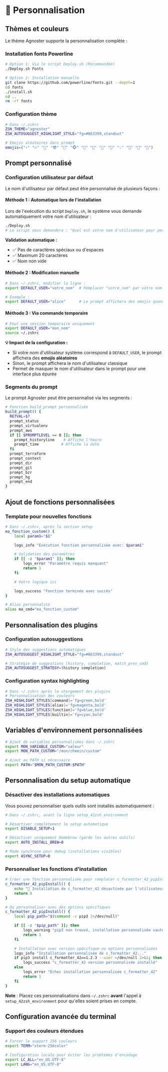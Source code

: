 # 🎨 Personnalisation

## Thèmes et couleurs

Le thème Agnoster supporte la personnalisation complète :

### Installation fonts Powerline

```bash
# Option 1: Via le script Deploy.sh (Recommandée)
./Deploy.sh Fonts

# Option 2: Installation manuelle
git clone https://github.com/powerline/fonts.git --depth=1
cd fonts
./install.sh
cd ..
rm -rf fonts
```

### Configuration thème

```bash
# Dans ~/.zshrc
ZSH_THEME="agnoster"
ZSH_AUTOSUGGEST_HIGHLIGHT_STYLE="fg=#663399,standout"

# Emojis aléatoires dans prompt
emojis=("⚡️" "🔥" "👑" "😎" "🐸" "🐵" "🦄" "🌈" "🍻" "🚀" "💡" "🎉" "🔑" "🌙")
```

## Prompt personnalisé

### Configuration utilisateur par défaut

Le nom d'utilisateur par défaut peut être personnalisé de plusieurs façons :

#### Méthode 1 : Automatique lors de l'installation

Lors de l'exécution du script `Deploy.sh`, le système vous demande automatiquement votre nom d'utilisateur :

```bash
./Deploy.sh
# Le script vous demandera : "Quel est votre nom d'utilisateur pour personnaliser le prompt ?"
```

**Validation automatique :**

- ✅ Pas de caractères spéciaux ou d'espaces
- ✅ Maximum 20 caractères
- ✅ Nom non vide

#### Méthode 2 : Modification manuelle

```bash
# Dans ~/.zshrc, modifier la ligne :
export DEFAULT_USER="votre_nom"  # Remplacer "votre_nom" par votre nom réel

# Exemple :
export DEFAULT_USER="alice"      # Le prompt affichera des emojis quand vous êtes "alice"
```

#### Méthode 3 : Via commande temporaire

```bash
# Pour une session temporaire uniquement
export DEFAULT_USER="mon_nom"
source ~/.zshrc
```

**💡 Impact de la configuration :**

- Si votre nom d'utilisateur système correspond à `DEFAULT_USER`, le prompt affichera des **emojis aléatoires**
- Sinon, le prompt affichera le nom d'utilisateur classique
- Permet de masquer le nom d'utilisateur dans le prompt pour une interface plus épurée

### Segments du prompt

Le prompt Agnoster peut être personnalisé via les segments :

```bash
# Fonction build_prompt personnalisée
build_prompt() {
  RETVAL=$?
  prompt_status
  prompt_virtualenv
  prompt_aws
  if [[ $PROMPTLEVEL == 0 ]]; then
    prompt_historyline    # Affiche l'heure
    prompt_time          # Affiche la date
  fi
  prompt_terraform
  prompt_context
  prompt_dir
  prompt_git
  prompt_bzr
  prompt_hg
  prompt_end
}
```

## Ajout de fonctions personnalisées

### Template pour nouvelles fonctions

```bash
# Dans ~/.zshrc, après la section setup
ma_fonction_custom() {
    local param1="$1"

    logs_info "Exécution fonction personnalisée avec: $param1"

    # Validation des paramètres
    if [[ -z "$param1" ]]; then
        logs_error "Paramètre requis manquant"
        return 1
    fi

    # Votre logique ici

    logs_success "Fonction terminée avec succès"
}

# Alias personnalisé
alias ma_cmd="ma_fonction_custom"
```

## Personnalisation des plugins

### Configuration autosuggestions

```bash
# Style des suggestions automatiques
ZSH_AUTOSUGGEST_HIGHLIGHT_STYLE="fg=#663399,standout"

# Stratégie de suggestions (history, completion, match_prev_cmd)
ZSH_AUTOSUGGEST_STRATEGY=(history completion)
```

### Configuration syntax highlighting

```bash
# Dans ~/.zshrc après le chargement des plugins
# Personnalisation des couleurs
ZSH_HIGHLIGHT_STYLES[command]='fg=green,bold'
ZSH_HIGHLIGHT_STYLES[alias]='fg=magenta,bold'
ZSH_HIGHLIGHT_STYLES[function]='fg=blue,bold'
ZSH_HIGHLIGHT_STYLES[builtin]='fg=cyan,bold'
```

## Variables d'environnement personnalisées

```bash
# Ajout de variables personnalisées dans ~/.zshrc
export MON_VARIABLE_CUSTOM="valeur"
export MON_PATH_CUSTOM="/mon/chemin/custom"

# Ajout au PATH si nécessaire
export PATH="$MON_PATH_CUSTOM:$PATH"
```

## Personnalisation du setup automatique

### Désactiver des installations automatiques

Vous pouvez personnaliser quels outils sont installés automatiquement :

```bash
# Dans ~/.zshrc, avant la ligne setup_42zsh_environment

# Désactiver complètement le setup automatique
export DISABLE_SETUP=1

# Désactiver uniquement Homebrew (garde les autres outils)
export AUTO_INSTALL_BREW=0

# Mode synchrone pour debug (installations visibles)
export ASYNC_SETUP=0
```

### Personnaliser les fonctions d'installation

```bash
# Créer une fonction personnalisée pour remplacer c_formatter_42_pipInstall
c_formatter_42_pipInstall() {
    echo "🚫 Installation de c_formatter_42 désactivée par l'utilisateur"
    return 0
}

# Ou personnaliser avec des options spécifiques
c_formatter_42_pipInstall() {
    local pip_path="$(command -v pip3 2>/dev/null)"

    if [[ -z "$pip_path" ]]; then
        logs_warning "pip3 non trouvé, installation personnalisée sautée"
        return 1
    fi

    # Installation avec version spécifique ou options personnalisées
    logs_info "Installation personnalisée de c_formatter_42..."
    if pip3 install c_formatter_42==1.2.3 --user >/dev/null 2>&1; then
        logs_success "c_formatter_42 version personnalisée installé"
    else
        logs_error "Échec installation personnalisée c_formatter_42"
        return 1
    fi
}
```

**Note** : Placez ces personnalisations dans `~/.zshrc` **avant** l'appel à `setup_42zsh_environment` pour qu'elles soient prises en compte.

## Configuration avancée du terminal

### Support des couleurs étendues

```bash
# Forcer le support 256 couleurs
export TERM="xterm-256color"

# Configuration locale pour éviter les problèmes d'encodage
export LC_ALL="en_US.UTF-8"
export LANG="en_US.UTF-8"
```
